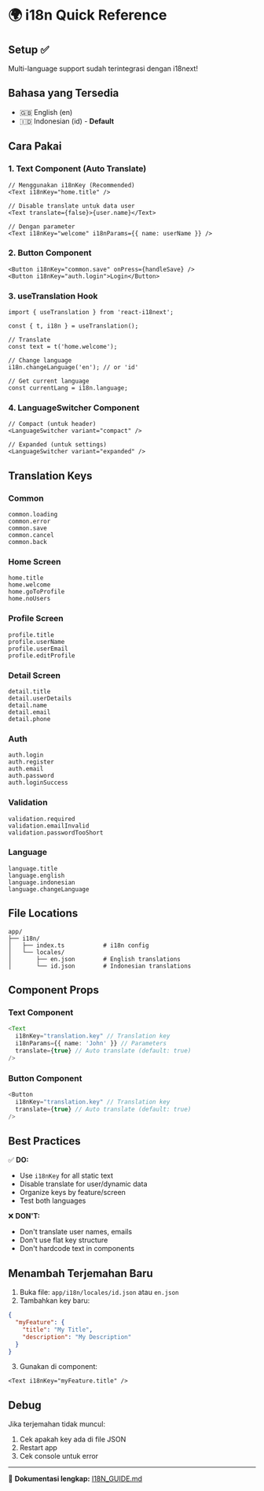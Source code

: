 # 🌍 i18n Quick Reference

## Setup ✅

Multi-language support sudah terintegrasi dengan i18next!

## Bahasa yang Tersedia

- 🇬🇧 English (en)
- 🇮🇩 Indonesian (id) - **Default**

## Cara Pakai

### 1. Text Component (Auto Translate)

```tsx
// Menggunakan i18nKey (Recommended)
<Text i18nKey="home.title" />

// Disable translate untuk data user
<Text translate={false}>{user.name}</Text>

// Dengan parameter
<Text i18nKey="welcome" i18nParams={{ name: userName }} />
```

### 2. Button Component

```tsx
<Button i18nKey="common.save" onPress={handleSave} />
<Button i18nKey="auth.login">Login</Button>
```

### 3. useTranslation Hook

```tsx
import { useTranslation } from 'react-i18next';

const { t, i18n } = useTranslation();

// Translate
const text = t('home.welcome');

// Change language
i18n.changeLanguage('en'); // or 'id'

// Get current language
const currentLang = i18n.language;
```

### 4. LanguageSwitcher Component

```tsx
// Compact (untuk header)
<LanguageSwitcher variant="compact" />

// Expanded (untuk settings)
<LanguageSwitcher variant="expanded" />
```

## Translation Keys

### Common

```
common.loading
common.error
common.save
common.cancel
common.back
```

### Home Screen

```
home.title
home.welcome
home.goToProfile
home.noUsers
```

### Profile Screen

```
profile.title
profile.userName
profile.userEmail
profile.editProfile
```

### Detail Screen

```
detail.title
detail.userDetails
detail.name
detail.email
detail.phone
```

### Auth

```
auth.login
auth.register
auth.email
auth.password
auth.loginSuccess
```

### Validation

```
validation.required
validation.emailInvalid
validation.passwordTooShort
```

### Language

```
language.title
language.english
language.indonesian
language.changeLanguage
```

## File Locations

```
app/
├── i18n/
│   ├── index.ts           # i18n config
│   └── locales/
│       ├── en.json        # English translations
│       └── id.json        # Indonesian translations
```

## Component Props

### Text Component

```typescript
<Text
  i18nKey="translation.key" // Translation key
  i18nParams={{ name: 'John' }} // Parameters
  translate={true} // Auto translate (default: true)
/>
```

### Button Component

```typescript
<Button
  i18nKey="translation.key" // Translation key
  translate={true} // Auto translate (default: true)
/>
```

## Best Practices

✅ **DO:**

- Use `i18nKey` for all static text
- Disable translate for user/dynamic data
- Organize keys by feature/screen
- Test both languages

❌ **DON'T:**

- Don't translate user names, emails
- Don't use flat key structure
- Don't hardcode text in components

## Menambah Terjemahan Baru

1. Buka file: `app/i18n/locales/id.json` atau `en.json`
2. Tambahkan key baru:

```json
{
  "myFeature": {
    "title": "My Title",
    "description": "My Description"
  }
}
```

3. Gunakan di component:

```tsx
<Text i18nKey="myFeature.title" />
```

## Debug

Jika terjemahan tidak muncul:

1. Cek apakah key ada di file JSON
2. Restart app
3. Cek console untuk error

---

📖 **Dokumentasi lengkap:** [I18N_GUIDE.md](./I18N_GUIDE.md)

